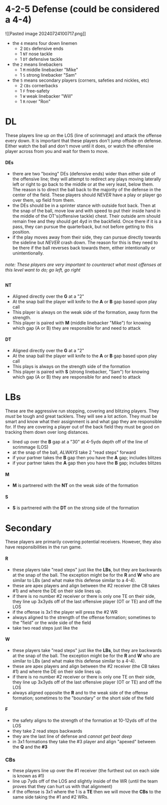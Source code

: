 # 4-2-5 Defense (could be considered a 4-4)

![[Pasted image 20240724100717.png]]

- the `4` means four down linemen
	- 2 `DEs` defensive ends
	- 1 `NT` nose tackle
	- 1 `DT` defensive tackle
- the `2` means linebackers
	- 1 `M` middle linebacker "Mike"
	- 1 `S` strong linebacker "Sam"
- the `5` means secondary players (corners, safeties and nickles, etc)
	- 2 `CBs` cornerbacks
	- 1 `F` free-safety
	- 1 `W` weak linebacker "Will"
	- 1 `R` rover "Ron"

# DL

These players line up _on_ the LOS (line of scrimmage) and attack the offense every down. It is important that these players don't jump offside on defense. Either watch the ball and don't move until it does, or watch the offensive player across from you and wait for them to move.

#### DEs
- there are two "boxing" DEs (defensive ends) wider than either side of the offensive line; they will attempt to redirect any plays moving laterally left or right to go back to the middle or at the very least, below them. The reason is to direct the ball back to the majority of the defense in the center of the field. These players should _NEVER_ have a play or player go over them, up field from them.  
- the DEs should be in a sprinter stance with outside foot back. Then at the snap of the ball, move low and with speed to put their inside hand in the middle of the OT's(offensive tackle) chest. Their outside arm should remain free and they should get 4yd in the backfield. Once there if it is a pass, they can pursue the quarterback, but not before getting to this position.
- if the play moves away from their side, they can pursue directly towards the sideline but _NEVER_ crash down. The reason for this is they need to be there if the ball reverses back towards them, either intentionally or unintentionally.
###### note: These players are very important to counteract what most offenses at this level want to do; go left, go right
#### NT
- Aligned directly over the **G** at a "2"
- At the snap ball the player will knife to the **A** or **B** gap based upon play call
- This player is always on the weak side of the formation, away form the strength.
- This player is paired with **M** (middle linebacker "Mike") for knowing which gap (A or B) they are responsible for and need to attack

#### DT
- Aligned directly over the **G** at a "2"
- At the snap ball the player will knife to the **A** or **B** gap based upon play call
- This plays is always on the strength side of the formation
- This player is paired with **S** (strong linebacker, "Sam") for knowing which gap (A or B) they are responsible for and need to attack

# LBs

These are the aggressive run stopping, covering and blitzing players. They _must_ be tough and great tacklers. They will see a lot action. They must be smart and know what their assignment is and what gap they are responsible for. If they are covering a player out of the back field they must be good on tracking them down over long distances. 

- lined up over the **B** gap at a "30" at 4-5yds depth off of the line of scrimmage (LOS)
- at the snap of the ball, _ALWAYS_ take 2 "read steps" forward
- if your partner takes the **B** gap then you have the **A** gap; includes blitzes
- if your partner takes the **A** gap then you have the **B** gap; includes blitzes
#### M
- **M** is partnered with the **NT** on the weak side of the formation
#### S
- **S** is partnered with the **DT** on the strong side of the formation

# Secondary

These players are primarily covering potential receivers. However, they also have responsibilities in the run game. 
#### R
- these players take "read steps" just like the **LBs**, but they are backwards at the snap of the ball. The exception might be for the **R** and **W** who are similar to LBs (and what make this defense similar to a  4-4). 
- these are apex players and align between the #2 receiver (the CB takes #1) and where the DE on their side lines up.
- if there is no number #2 receiver or there is only one TE on their side, they line up 3x3yds off of the last offensive player (OT or TE) and off the LOS
- if the offense is 3x1 the player will press the #2 WR
- always aligned to the strength of the offense formation; sometimes to the "field" or the wide side of the field
- take two read steps just like the 
#### W
- these players take "read steps" just like the **LBs**, but they are backwards at the snap of the ball. The exception might be for the **R** and **W** who are similar to LBs (and what make this defense similar to a  4-4). 
- these are apex players and align between the #2 receiver (the CB takes #1) and where the DE on their side lines up.
- if there is no number #2 receiver or there is only one TE on their side, they line up 3x3yds off of the last offensive player (OT or TE) and off the LOS
- always aligned opposite the **R** and to the weak side of the offense formation; sometimes to the "boundary" or the short side of the field
#### F
- the safety aligns to the strength of the formation at 10-12yds off of the LOS
- they take 2 read steps backwards
- they are the last line of defense and _cannot get beat deep_
- in 3x1 formations they take the #3 player and align "apexed" between the **Q** and the **#3**
### CBs
- these players line up over the #1 receiver (the furthest out on each side is known as #1)
- line up 7yds off of the LOS and slightly inside of the WR (until the team proves that they can hurt us with that alignment)
- if the offense is 3x1 where the 1 is a **TE** then we will move the **CBs** to the same side taking the #1 and #2 WRs.
